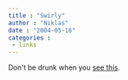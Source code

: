 ```yaml
---
title : "Swirly"
author : "Niklas"
date : "2004-05-16"
categories : 
 - links
---
```


Don't be drunk when you [see this](http://zongrila.net/swirl.htm).

